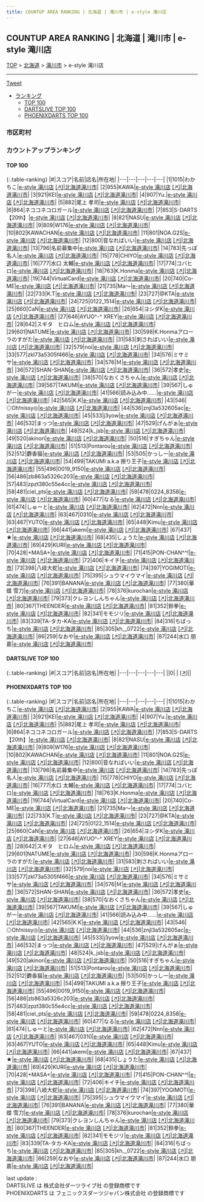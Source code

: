 ```yaml
---
title: COUNTUP AREA RANKING | 北海道 | 滝川市 | e-style 滝川店
---
```

## COUNTUP AREA RANKING | 北海道 | 滝川市 | e-style 滝川店

[TOP](/darts/rank/) > [北海道](/darts/rank/北海道/) > [滝川市](/darts/rank/北海道/滝川市/) > e-style 滝川店

___

<a href="https://twitter.com/share?ref_src=twsrc%5Etfw" data-text="COUNTUP AREA RANKING | 北海道滝川市e-style 滝川店" class="twitter-share-button" data-hashtags="DARTSLIVE,PHOENIXDARTS,darts,ダーツ" data-show-count="false">Tweet</a>

* [ランキング](#カウントアップランキング)
    * [TOP 100](#top-100)
    * [DARTSLIVE TOP 100](#dartslive-top-100)
    * [PHOENIXDARTS TOP 100](#phoenixdarts-top-100)

### 市区町村

<ul>

</ul>

### カウントアップランキング

#### TOP 100



{:.table-ranking}
|#|スコア|名前|店名|所在地|
|---|---|---|---|---|
|1|1015|<span class="rank-name-pd">わかちこ</span>|<a href="/darts/rank/shops/38543.html">e-style 滝川店</a> <a href="https://vs.phoenixdarts.com/jp/shop/shopDetailInfo/s_38543?s_seq=38543">[↗]</a>|<a href="/darts/rank/北海道/滝川市">北海道滝川市</a>|
|2|955|<span class="rank-name-pd">KAWA</span>|<a href="/darts/rank/shops/38543.html">e-style 滝川店</a> <a href="https://vs.phoenixdarts.com/jp/shop/shopDetailInfo/s_38543?s_seq=38543">[↗]</a>|<a href="/darts/rank/北海道/滝川市">北海道滝川市</a>|
|3|921|<span class="rank-name-pd">KEI</span>|<a href="/darts/rank/shops/38543.html">e-style 滝川店</a> <a href="https://vs.phoenixdarts.com/jp/shop/shopDetailInfo/s_38543?s_seq=38543">[↗]</a>|<a href="/darts/rank/北海道/滝川市">北海道滝川市</a>|
|4|907|<span class="rank-name-pd">Yu.</span>|<a href="/darts/rank/shops/38543.html">e-style 滝川店</a> <a href="https://vs.phoenixdarts.com/jp/shop/shopDetailInfo/s_38543?s_seq=38543">[↗]</a>|<a href="/darts/rank/北海道/滝川市">北海道滝川市</a>|
|5|882|<span class="rank-name-pd">尾上 孝司</span>|<a href="/darts/rank/shops/38543.html">e-style 滝川店</a> <a href="https://vs.phoenixdarts.com/jp/shop/shopDetailInfo/s_38543?s_seq=38543">[↗]</a>|<a href="/darts/rank/北海道/滝川市">北海道滝川市</a>|
|6|864|<span class="rank-name-pd">ネココネコロガール</span>|<a href="/darts/rank/shops/38543.html">e-style 滝川店</a> <a href="https://vs.phoenixdarts.com/jp/shop/shopDetailInfo/s_38543?s_seq=38543">[↗]</a>|<a href="/darts/rank/北海道/滝川市">北海道滝川市</a>|
|7|853|<span class="rank-name-pd">S-DARTS【20th】</span>|<a href="/darts/rank/shops/38543.html">e-style 滝川店</a> <a href="https://vs.phoenixdarts.com/jp/shop/shopDetailInfo/s_38543?s_seq=38543">[↗]</a>|<a href="/darts/rank/北海道/滝川市">北海道滝川市</a>|
|8|821|<span class="rank-name-pd">NASU</span>|<a href="/darts/rank/shops/38543.html">e-style 滝川店</a> <a href="https://vs.phoenixdarts.com/jp/shop/shopDetailInfo/s_38543?s_seq=38543">[↗]</a>|<a href="/darts/rank/北海道/滝川市">北海道滝川市</a>|
|9|809|<span class="rank-name-pd">W176</span>|<a href="/darts/rank/shops/38543.html">e-style 滝川店</a> <a href="https://vs.phoenixdarts.com/jp/shop/shopDetailInfo/s_38543?s_seq=38543">[↗]</a>|<a href="/darts/rank/北海道/滝川市">北海道滝川市</a>|
|10|802|<span class="rank-name-pd">KAWACHAN</span>|<a href="/darts/rank/shops/38543.html">e-style 滝川店</a> <a href="https://vs.phoenixdarts.com/jp/shop/shopDetailInfo/s_38543?s_seq=38543">[↗]</a>|<a href="/darts/rank/北海道/滝川市">北海道滝川市</a>|
|11|801|<span class="rank-name-pd">NOA.G2S</span>|<a href="/darts/rank/shops/38543.html">e-style 滝川店</a> <a href="https://vs.phoenixdarts.com/jp/shop/shopDetailInfo/s_38543?s_seq=38543">[↗]</a>|<a href="/darts/rank/北海道/滝川市">北海道滝川市</a>|
|12|800|<span class="rank-name-pd">音なればいい</span>|<a href="/darts/rank/shops/38543.html">e-style 滝川店</a> <a href="https://vs.phoenixdarts.com/jp/shop/shopDetailInfo/s_38543?s_seq=38543">[↗]</a>|<a href="/darts/rank/北海道/滝川市">北海道滝川市</a>|
|13|796|<span class="rank-name-pd">名前募集中</span>|<a href="/darts/rank/shops/38543.html">e-style 滝川店</a> <a href="https://vs.phoenixdarts.com/jp/shop/shopDetailInfo/s_38543?s_seq=38543">[↗]</a>|<a href="/darts/rank/北海道/滝川市">北海道滝川市</a>|
|14|783|<span class="rank-name-pd">先っぽ名人</span>|<a href="/darts/rank/shops/38543.html">e-style 滝川店</a> <a href="https://vs.phoenixdarts.com/jp/shop/shopDetailInfo/s_38543?s_seq=38543">[↗]</a>|<a href="/darts/rank/北海道/滝川市">北海道滝川市</a>|
|15|778|<span class="rank-name-pd">CHIYO</span>|<a href="/darts/rank/shops/38543.html">e-style 滝川店</a> <a href="https://vs.phoenixdarts.com/jp/shop/shopDetailInfo/s_38543?s_seq=38543">[↗]</a>|<a href="/darts/rank/北海道/滝川市">北海道滝川市</a>|
|16|777|<span class="rank-name-pd">水口 太輔</span>|<a href="/darts/rank/shops/38543.html">e-style 滝川店</a> <a href="https://vs.phoenixdarts.com/jp/shop/shopDetailInfo/s_38543?s_seq=38543">[↗]</a>|<a href="/darts/rank/北海道/滝川市">北海道滝川市</a>|
|17|774|<span class="rank-name-pd">コバヒロ</span>|<a href="/darts/rank/shops/38543.html">e-style 滝川店</a> <a href="https://vs.phoenixdarts.com/jp/shop/shopDetailInfo/s_38543?s_seq=38543">[↗]</a>|<a href="/darts/rank/北海道/滝川市">北海道滝川市</a>|
|18|763|<span class="rank-name-pd">K.Honma</span>|<a href="/darts/rank/shops/38543.html">e-style 滝川店</a> <a href="https://vs.phoenixdarts.com/jp/shop/shopDetailInfo/s_38543?s_seq=38543">[↗]</a>|<a href="/darts/rank/北海道/滝川市">北海道滝川市</a>|
|19|744|<span class="rank-name-pd">VirtualCard</span>|<a href="/darts/rank/shops/38543.html">e-style 滝川店</a> <a href="https://vs.phoenixdarts.com/jp/shop/shopDetailInfo/s_38543?s_seq=38543">[↗]</a>|<a href="/darts/rank/北海道/滝川市">北海道滝川市</a>|
|20|740|<span class="rank-name-pd">Co-ME</span>|<a href="/darts/rank/shops/38543.html">e-style 滝川店</a> <a href="https://vs.phoenixdarts.com/jp/shop/shopDetailInfo/s_38543?s_seq=38543">[↗]</a>|<a href="/darts/rank/北海道/滝川市">北海道滝川市</a>|
|21|735|<span class="rank-name-pd">Ma〜</span>|<a href="/darts/rank/shops/38543.html">e-style 滝川店</a> <a href="https://vs.phoenixdarts.com/jp/shop/shopDetailInfo/s_38543?s_seq=38543">[↗]</a>|<a href="/darts/rank/北海道/滝川市">北海道滝川市</a>|
|22|733|<span class="rank-name-pd">K.T</span>|<a href="/darts/rank/shops/38543.html">e-style 滝川店</a> <a href="https://vs.phoenixdarts.com/jp/shop/shopDetailInfo/s_38543?s_seq=38543">[↗]</a>|<a href="/darts/rank/北海道/滝川市">北海道滝川市</a>|
|23|727|<span class="rank-name-pd">@KTA</span>|<a href="/darts/rank/shops/38543.html">e-style 滝川店</a> <a href="https://vs.phoenixdarts.com/jp/shop/shopDetailInfo/s_38543?s_seq=38543">[↗]</a>|<a href="/darts/rank/北海道/滝川市">北海道滝川市</a>|
|24|725|<span class="rank-name-pd">0122_1514</span>|<a href="/darts/rank/shops/38543.html">e-style 滝川店</a> <a href="https://vs.phoenixdarts.com/jp/shop/shopDetailInfo/s_38543?s_seq=38543">[↗]</a>|<a href="/darts/rank/北海道/滝川市">北海道滝川市</a>|
|25|660|<span class="rank-name-pd">CaN</span>|<a href="/darts/rank/shops/38543.html">e-style 滝川店</a> <a href="https://vs.phoenixdarts.com/jp/shop/shopDetailInfo/s_38543?s_seq=38543">[↗]</a>|<a href="/darts/rank/北海道/滝川市">北海道滝川市</a>|
|26|654|<span class="rank-name-pd">ヨシダK</span>|<a href="/darts/rank/shops/38543.html">e-style 滝川店</a> <a href="https://vs.phoenixdarts.com/jp/shop/shopDetailInfo/s_38543?s_seq=38543">[↗]</a>|<a href="/darts/rank/北海道/滝川市">北海道滝川市</a>|
|27|646|<span class="rank-name-pd">AYUO^-^ XREY</span>|<a href="/darts/rank/shops/38543.html">e-style 滝川店</a> <a href="https://vs.phoenixdarts.com/jp/shop/shopDetailInfo/s_38543?s_seq=38543">[↗]</a>|<a href="/darts/rank/北海道/滝川市">北海道滝川市</a>|
|28|642|<span class="rank-name-pd">スギタ　ヒロム</span>|<a href="/darts/rank/shops/38543.html">e-style 滝川店</a> <a href="https://vs.phoenixdarts.com/jp/shop/shopDetailInfo/s_38543?s_seq=38543">[↗]</a>|<a href="/darts/rank/北海道/滝川市">北海道滝川市</a>|
|29|601|<span class="rank-name-pd">NATUME</span>|<a href="/darts/rank/shops/38543.html">e-style 滝川店</a> <a href="https://vs.phoenixdarts.com/jp/shop/shopDetailInfo/s_38543?s_seq=38543">[↗]</a>|<a href="/darts/rank/北海道/滝川市">北海道滝川市</a>|
|30|598|<span class="rank-name-pd">K.Honmaアローラのすがた</span>|<a href="/darts/rank/shops/38543.html">e-style 滝川店</a> <a href="https://vs.phoenixdarts.com/jp/shop/shopDetailInfo/s_38543?s_seq=38543">[↗]</a>|<a href="/darts/rank/北海道/滝川市">北海道滝川市</a>|
|31|583|<span class="rank-name-pd">刺さればいい</span>|<a href="/darts/rank/shops/38543.html">e-style 滝川店</a> <a href="https://vs.phoenixdarts.com/jp/shop/shopDetailInfo/s_38543?s_seq=38543">[↗]</a>|<a href="/darts/rank/北海道/滝川市">北海道滝川市</a>|
|32|579|<span class="rank-name-pd">noi</span>|<a href="/darts/rank/shops/38543.html">e-style 滝川店</a> <a href="https://vs.phoenixdarts.com/jp/shop/shopDetailInfo/s_38543?s_seq=38543">[↗]</a>|<a href="/darts/rank/北海道/滝川市">北海道滝川市</a>|
|33|577|<span class="rank-name-pd">zkl73a5305f466</span>|<a href="/darts/rank/shops/38543.html">e-style 滝川店</a> <a href="https://vs.phoenixdarts.com/jp/shop/shopDetailInfo/s_38543?s_seq=38543">[↗]</a>|<a href="/darts/rank/北海道/滝川市">北海道滝川市</a>|
|34|576|<span class="rank-name-pd">ミサミサ</span>|<a href="/darts/rank/shops/38543.html">e-style 滝川店</a> <a href="https://vs.phoenixdarts.com/jp/shop/shopDetailInfo/s_38543?s_seq=38543">[↗]</a>|<a href="/darts/rank/北海道/滝川市">北海道滝川市</a>|
|34|576|<span class="rank-name-pd">Ｍ</span>|<a href="/darts/rank/shops/38543.html">e-style 滝川店</a> <a href="https://vs.phoenixdarts.com/jp/shop/shopDetailInfo/s_38543?s_seq=38543">[↗]</a>|<a href="/darts/rank/北海道/滝川市">北海道滝川市</a>|
|36|572|<span class="rank-name-pd">SHAN-SHAN</span>|<a href="/darts/rank/shops/38543.html">e-style 滝川店</a> <a href="https://vs.phoenixdarts.com/jp/shop/shopDetailInfo/s_38543?s_seq=38543">[↗]</a>|<a href="/darts/rank/北海道/滝川市">北海道滝川市</a>|
|36|572|<span class="rank-name-pd">孝史</span>|<a href="/darts/rank/shops/38543.html">e-style 滝川店</a> <a href="https://vs.phoenixdarts.com/jp/shop/shopDetailInfo/s_38543?s_seq=38543">[↗]</a>|<a href="/darts/rank/北海道/滝川市">北海道滝川市</a>|
|38|570|<span class="rank-name-pd">なおくさちゃん</span>|<a href="/darts/rank/shops/38543.html">e-style 滝川店</a> <a href="https://vs.phoenixdarts.com/jp/shop/shopDetailInfo/s_38543?s_seq=38543">[↗]</a>|<a href="/darts/rank/北海道/滝川市">北海道滝川市</a>|
|39|567|<span class="rank-name-pd">TAKUMI</span>|<a href="/darts/rank/shops/38543.html">e-style 滝川店</a> <a href="https://vs.phoenixdarts.com/jp/shop/shopDetailInfo/s_38543?s_seq=38543">[↗]</a>|<a href="/darts/rank/北海道/滝川市">北海道滝川市</a>|
|39|567|<span class="rank-name-pd">しゅがー</span>|<a href="/darts/rank/shops/38543.html">e-style 滝川店</a> <a href="https://vs.phoenixdarts.com/jp/shop/shopDetailInfo/s_38543?s_seq=38543">[↗]</a>|<a href="/darts/rank/北海道/滝川市">北海道滝川市</a>|
|41|566|<span class="rank-name-pd">読み込み中……</span>|<a href="/darts/rank/shops/38543.html">e-style 滝川店</a> <a href="https://vs.phoenixdarts.com/jp/shop/shopDetailInfo/s_38543?s_seq=38543">[↗]</a>|<a href="/darts/rank/北海道/滝川市">北海道滝川市</a>|
|42|565|<span class="rank-name-pd">K.K</span>|<a href="/darts/rank/shops/38543.html">e-style 滝川店</a> <a href="https://vs.phoenixdarts.com/jp/shop/shopDetailInfo/s_38543?s_seq=38543">[↗]</a>|<a href="/darts/rank/北海道/滝川市">北海道滝川市</a>|
|43|546|<span class="rank-name-pd">◎Oh!nissy◎</span>|<a href="/darts/rank/shops/38543.html">e-style 滝川店</a> <a href="https://vs.phoenixdarts.com/jp/shop/shopDetailInfo/s_38543?s_seq=38543">[↗]</a>|<a href="/darts/rank/北海道/滝川市">北海道滝川市</a>|
|44|536|<span class="rank-name-pd">znjl3a532605ac</span>|<a href="/darts/rank/shops/38543.html">e-style 滝川店</a> <a href="https://vs.phoenixdarts.com/jp/shop/shopDetailInfo/s_38543?s_seq=38543">[↗]</a>|<a href="/darts/rank/北海道/滝川市">北海道滝川市</a>|
|45|533|<span class="rank-name-pd">j3yow</span>|<a href="/darts/rank/shops/38543.html">e-style 滝川店</a> <a href="https://vs.phoenixdarts.com/jp/shop/shopDetailInfo/s_38543?s_seq=38543">[↗]</a>|<a href="/darts/rank/北海道/滝川市">北海道滝川市</a>|
|46|532|<span class="rank-name-pd">まっつ</span>|<a href="/darts/rank/shops/38543.html">e-style 滝川店</a> <a href="https://vs.phoenixdarts.com/jp/shop/shopDetailInfo/s_38543?s_seq=38543">[↗]</a>|<a href="/darts/rank/北海道/滝川市">北海道滝川市</a>|
|47|529|<span class="rank-name-pd">げんがぁ</span>|<a href="/darts/rank/shops/38543.html">e-style 滝川店</a> <a href="https://vs.phoenixdarts.com/jp/shop/shopDetailInfo/s_38543?s_seq=38543">[↗]</a>|<a href="/darts/rank/北海道/滝川市">北海道滝川市</a>|
|48|524|<span class="rank-name-pd">k_jsb</span>|<a href="/darts/rank/shops/38543.html">e-style 滝川店</a> <a href="https://vs.phoenixdarts.com/jp/shop/shopDetailInfo/s_38543?s_seq=38543">[↗]</a>|<a href="/darts/rank/北海道/滝川市">北海道滝川市</a>|
|49|520|<span class="rank-name-pd">akinori</span>|<a href="/darts/rank/shops/38543.html">e-style 滝川店</a> <a href="https://vs.phoenixdarts.com/jp/shop/shopDetailInfo/s_38543?s_seq=38543">[↗]</a>|<a href="/darts/rank/北海道/滝川市">北海道滝川市</a>|
|50|516|<span class="rank-name-pd">すぎちゃん</span>|<a href="/darts/rank/shops/38543.html">e-style 滝川店</a> <a href="https://vs.phoenixdarts.com/jp/shop/shopDetailInfo/s_38543?s_seq=38543">[↗]</a>|<a href="/darts/rank/北海道/滝川市">北海道滝川市</a>|
|51|513|<span class="rank-name-pd">Pontarou</span>|<a href="/darts/rank/shops/38543.html">e-style 滝川店</a> <a href="https://vs.phoenixdarts.com/jp/shop/shopDetailInfo/s_38543?s_seq=38543">[↗]</a>|<a href="/darts/rank/北海道/滝川市">北海道滝川市</a>|
|52|512|<span class="rank-name-pd">麝香猫</span>|<a href="/darts/rank/shops/38543.html">e-style 滝川店</a> <a href="https://vs.phoenixdarts.com/jp/shop/shopDetailInfo/s_38543?s_seq=38543">[↗]</a>|<a href="/darts/rank/北海道/滝川市">北海道滝川市</a>|
|53|505|<span class="rank-name-pd">かっしー</span>|<a href="/darts/rank/shops/38543.html">e-style 滝川店</a> <a href="https://vs.phoenixdarts.com/jp/shop/shopDetailInfo/s_38543?s_seq=38543">[↗]</a>|<a href="/darts/rank/北海道/滝川市">北海道滝川市</a>|
|54|499|<span class="rank-name-pd">TAKUMI a.k.a 擦り王子</span>|<a href="/darts/rank/shops/38543.html">e-style 滝川店</a> <a href="https://vs.phoenixdarts.com/jp/shop/shopDetailInfo/s_38543?s_seq=38543">[↗]</a>|<a href="/darts/rank/北海道/滝川市">北海道滝川市</a>|
|55|496|<span class="rank-name-pd">0019_9150</span>|<a href="/darts/rank/shops/38543.html">e-style 滝川店</a> <a href="https://vs.phoenixdarts.com/jp/shop/shopDetailInfo/s_38543?s_seq=38543">[↗]</a>|<a href="/darts/rank/北海道/滝川市">北海道滝川市</a>|
|56|486|<span class="rank-name-pd">zb863a5326c203</span>|<a href="/darts/rank/shops/38543.html">e-style 滝川店</a> <a href="https://vs.phoenixdarts.com/jp/shop/shopDetailInfo/s_38543?s_seq=38543">[↗]</a>|<a href="/darts/rank/北海道/滝川市">北海道滝川市</a>|
|57|483|<span class="rank-name-pd">zpzt380c55e4cc</span>|<a href="/darts/rank/shops/38543.html">e-style 滝川店</a> <a href="https://vs.phoenixdarts.com/jp/shop/shopDetailInfo/s_38543?s_seq=38543">[↗]</a>|<a href="/darts/rank/北海道/滝川市">北海道滝川市</a>|
|58|481|<span class="rank-name-pd">ciel_pts</span>|<a href="/darts/rank/shops/38543.html">e-style 滝川店</a> <a href="https://vs.phoenixdarts.com/jp/shop/shopDetailInfo/s_38543?s_seq=38543">[↗]</a>|<a href="/darts/rank/北海道/滝川市">北海道滝川市</a>|
|59|478|<span class="rank-name-pd">0224_8358</span>|<a href="/darts/rank/shops/38543.html">e-style 滝川店</a> <a href="https://vs.phoenixdarts.com/jp/shop/shopDetailInfo/s_38543?s_seq=38543">[↗]</a>|<a href="/darts/rank/北海道/滝川市">北海道滝川市</a>|
|60|477|<span class="rank-name-pd">なる</span>|<a href="/darts/rank/shops/38543.html">e-style 滝川店</a> <a href="https://vs.phoenixdarts.com/jp/shop/shopDetailInfo/s_38543?s_seq=38543">[↗]</a>|<a href="/darts/rank/北海道/滝川市">北海道滝川市</a>|
|61|474|<span class="rank-name-pd">しゅーと</span>|<a href="/darts/rank/shops/38543.html">e-style 滝川店</a> <a href="https://vs.phoenixdarts.com/jp/shop/shopDetailInfo/s_38543?s_seq=38543">[↗]</a>|<a href="/darts/rank/北海道/滝川市">北海道滝川市</a>|
|62|472|<span class="rank-name-pd">Nnn</span>|<a href="/darts/rank/shops/38543.html">e-style 滝川店</a> <a href="https://vs.phoenixdarts.com/jp/shop/shopDetailInfo/s_38543?s_seq=38543">[↗]</a>|<a href="/darts/rank/北海道/滝川市">北海道滝川市</a>|
|63|467|<span class="rank-name-pd">0310</span>|<a href="/darts/rank/shops/38543.html">e-style 滝川店</a> <a href="https://vs.phoenixdarts.com/jp/shop/shopDetailInfo/s_38543?s_seq=38543">[↗]</a>|<a href="/darts/rank/北海道/滝川市">北海道滝川市</a>|
|63|467|<span class="rank-name-pd">YUTO</span>|<a href="/darts/rank/shops/38543.html">e-style 滝川店</a> <a href="https://vs.phoenixdarts.com/jp/shop/shopDetailInfo/s_38543?s_seq=38543">[↗]</a>|<a href="/darts/rank/北海道/滝川市">北海道滝川市</a>|
|65|448|<span class="rank-name-pd">Kimu</span>|<a href="/darts/rank/shops/38543.html">e-style 滝川店</a> <a href="https://vs.phoenixdarts.com/jp/shop/shopDetailInfo/s_38543?s_seq=38543">[↗]</a>|<a href="/darts/rank/北海道/滝川市">北海道滝川市</a>|
|66|441|<span class="rank-name-pd">akemi</span>|<a href="/darts/rank/shops/38543.html">e-style 滝川店</a> <a href="https://vs.phoenixdarts.com/jp/shop/shopDetailInfo/s_38543?s_seq=38543">[↗]</a>|<a href="/darts/rank/北海道/滝川市">北海道滝川市</a>|
|67|437|<span class="rank-name-pd">★</span>|<a href="/darts/rank/shops/38543.html">e-style 滝川店</a> <a href="https://vs.phoenixdarts.com/jp/shop/shopDetailInfo/s_38543?s_seq=38543">[↗]</a>|<a href="/darts/rank/北海道/滝川市">北海道滝川市</a>|
|68|435|<span class="rank-name-pd">しょうた</span>|<a href="/darts/rank/shops/38543.html">e-style 滝川店</a> <a href="https://vs.phoenixdarts.com/jp/shop/shopDetailInfo/s_38543?s_seq=38543">[↗]</a>|<a href="/darts/rank/北海道/滝川市">北海道滝川市</a>|
|69|429|<span class="rank-name-pd">KURI</span>|<a href="/darts/rank/shops/38543.html">e-style 滝川店</a> <a href="https://vs.phoenixdarts.com/jp/shop/shopDetailInfo/s_38543?s_seq=38543">[↗]</a>|<a href="/darts/rank/北海道/滝川市">北海道滝川市</a>|
|70|428|<span class="rank-name-pd">+MASA+</span>|<a href="/darts/rank/shops/38543.html">e-style 滝川店</a> <a href="https://vs.phoenixdarts.com/jp/shop/shopDetailInfo/s_38543?s_seq=38543">[↗]</a>|<a href="/darts/rank/北海道/滝川市">北海道滝川市</a>|
|71|415|<span class="rank-name-pd">PON-CHAN^^!</span>|<a href="/darts/rank/shops/38543.html">e-style 滝川店</a> <a href="https://vs.phoenixdarts.com/jp/shop/shopDetailInfo/s_38543?s_seq=38543">[↗]</a>|<a href="/darts/rank/北海道/滝川市">北海道滝川市</a>|
|72|406|<span class="rank-name-pd">キイチ</span>|<a href="/darts/rank/shops/38543.html">e-style 滝川店</a> <a href="https://vs.phoenixdarts.com/jp/shop/shopDetailInfo/s_38543?s_seq=38543">[↗]</a>|<a href="/darts/rank/北海道/滝川市">北海道滝川市</a>|
|73|398|<span class="rank-name-pd">八岐大蛇</span>|<a href="/darts/rank/shops/38543.html">e-style 滝川店</a> <a href="https://vs.phoenixdarts.com/jp/shop/shopDetailInfo/s_38543?s_seq=38543">[↗]</a>|<a href="/darts/rank/北海道/滝川市">北海道滝川市</a>|
|74|397|<span class="rank-name-pd">YOGIMOTI</span>|<a href="/darts/rank/shops/38543.html">e-style 滝川店</a> <a href="https://vs.phoenixdarts.com/jp/shop/shopDetailInfo/s_38543?s_seq=38543">[↗]</a>|<a href="/darts/rank/北海道/滝川市">北海道滝川市</a>|
|75|395|<span class="rank-name-pd">シュウマイウマイ</span>|<a href="/darts/rank/shops/38543.html">e-style 滝川店</a> <a href="https://vs.phoenixdarts.com/jp/shop/shopDetailInfo/s_38543?s_seq=38543">[↗]</a>|<a href="/darts/rank/北海道/滝川市">北海道滝川市</a>|
|76|391|<span class="rank-name-pd">BANANA</span>|<a href="/darts/rank/shops/38543.html">e-style 滝川店</a> <a href="https://vs.phoenixdarts.com/jp/shop/shopDetailInfo/s_38543?s_seq=38543">[↗]</a>|<a href="/darts/rank/北海道/滝川市">北海道滝川市</a>|
|77|380|<span class="rank-name-pd">華蝶 雪刀</span>|<a href="/darts/rank/shops/38543.html">e-style 滝川店</a> <a href="https://vs.phoenixdarts.com/jp/shop/shopDetailInfo/s_38543?s_seq=38543">[↗]</a>|<a href="/darts/rank/北海道/滝川市">北海道滝川市</a>|
|78|376|<span class="rank-name-pd">kurochan</span>|<a href="/darts/rank/shops/38543.html">e-style 滝川店</a> <a href="https://vs.phoenixdarts.com/jp/shop/shopDetailInfo/s_38543?s_seq=38543">[↗]</a>|<a href="/darts/rank/北海道/滝川市">北海道滝川市</a>|
|79|373|<span class="rank-name-pd">クレヨンしんちゃん</span>|<a href="/darts/rank/shops/38543.html">e-style 滝川店</a> <a href="https://vs.phoenixdarts.com/jp/shop/shopDetailInfo/s_38543?s_seq=38543">[↗]</a>|<a href="/darts/rank/北海道/滝川市">北海道滝川市</a>|
|80|367|<span class="rank-name-pd">THEENDER</span>|<a href="/darts/rank/shops/38543.html">e-style 滝川店</a> <a href="https://vs.phoenixdarts.com/jp/shop/shopDetailInfo/s_38543?s_seq=38543">[↗]</a>|<a href="/darts/rank/北海道/滝川市">北海道滝川市</a>|
|81|352|<span class="rank-name-pd">鈴拳</span>|<a href="/darts/rank/shops/38543.html">e-style 滝川店</a> <a href="https://vs.phoenixdarts.com/jp/shop/shopDetailInfo/s_38543?s_seq=38543">[↗]</a>|<a href="/darts/rank/北海道/滝川市">北海道滝川市</a>|
|82|341|<span class="rank-name-pd">モモジリ</span>|<a href="/darts/rank/shops/38543.html">e-style 滝川店</a> <a href="https://vs.phoenixdarts.com/jp/shop/shopDetailInfo/s_38543?s_seq=38543">[↗]</a>|<a href="/darts/rank/北海道/滝川市">北海道滝川市</a>|
|83|339|<span class="rank-name-pd">TA-タカ-KA</span>|<a href="/darts/rank/shops/38543.html">e-style 滝川店</a> <a href="https://vs.phoenixdarts.com/jp/shop/shopDetailInfo/s_38543?s_seq=38543">[↗]</a>|<a href="/darts/rank/北海道/滝川市">北海道滝川市</a>|
|84|316|<span class="rank-name-pd">ちばっち</span>|<a href="/darts/rank/shops/38543.html">e-style 滝川店</a> <a href="https://vs.phoenixdarts.com/jp/shop/shopDetailInfo/s_38543?s_seq=38543">[↗]</a>|<a href="/darts/rank/北海道/滝川市">北海道滝川市</a>|
|85|305|<span class="rank-name-pd">kh__0722</span>|<a href="/darts/rank/shops/38543.html">e-style 滝川店</a> <a href="https://vs.phoenixdarts.com/jp/shop/shopDetailInfo/s_38543?s_seq=38543">[↗]</a>|<a href="/darts/rank/北海道/滝川市">北海道滝川市</a>|
|86|259|<span class="rank-name-pd">なおや</span>|<a href="/darts/rank/shops/38543.html">e-style 滝川店</a> <a href="https://vs.phoenixdarts.com/jp/shop/shopDetailInfo/s_38543?s_seq=38543">[↗]</a>|<a href="/darts/rank/北海道/滝川市">北海道滝川市</a>|
|87|244|<span class="rank-name-pd">水口 朋嘉</span>|<a href="/darts/rank/shops/38543.html">e-style 滝川店</a> <a href="https://vs.phoenixdarts.com/jp/shop/shopDetailInfo/s_38543?s_seq=38543">[↗]</a>|<a href="/darts/rank/北海道/滝川市">北海道滝川市</a>|


#### DARTSLIVE TOP 100



{:.table-ranking}
|#|スコア|名前|店名|所在地|
|---|---|---|---|---|
||0|<span class="rank-name-dl"> </span>|<a href="/darts/rank/shops/.html"></a> <a href="">[↗]</a>|<a href="/darts/rank//"></a>|


#### PHOENIXDARTS TOP 100



{:.table-ranking}
|#|スコア|名前|店名|所在地|
|---|---|---|---|---|
|1|1015|<span class="rank-name-pd">わかちこ</span>|<a href="/darts/rank/shops/38543.html">e-style 滝川店</a> <a href="https://vs.phoenixdarts.com/jp/shop/shopDetailInfo/s_38543?s_seq=38543">[↗]</a>|<a href="/darts/rank/北海道/滝川市">北海道滝川市</a>|
|2|955|<span class="rank-name-pd">KAWA</span>|<a href="/darts/rank/shops/38543.html">e-style 滝川店</a> <a href="https://vs.phoenixdarts.com/jp/shop/shopDetailInfo/s_38543?s_seq=38543">[↗]</a>|<a href="/darts/rank/北海道/滝川市">北海道滝川市</a>|
|3|921|<span class="rank-name-pd">KEI</span>|<a href="/darts/rank/shops/38543.html">e-style 滝川店</a> <a href="https://vs.phoenixdarts.com/jp/shop/shopDetailInfo/s_38543?s_seq=38543">[↗]</a>|<a href="/darts/rank/北海道/滝川市">北海道滝川市</a>|
|4|907|<span class="rank-name-pd">Yu.</span>|<a href="/darts/rank/shops/38543.html">e-style 滝川店</a> <a href="https://vs.phoenixdarts.com/jp/shop/shopDetailInfo/s_38543?s_seq=38543">[↗]</a>|<a href="/darts/rank/北海道/滝川市">北海道滝川市</a>|
|5|882|<span class="rank-name-pd">尾上 孝司</span>|<a href="/darts/rank/shops/38543.html">e-style 滝川店</a> <a href="https://vs.phoenixdarts.com/jp/shop/shopDetailInfo/s_38543?s_seq=38543">[↗]</a>|<a href="/darts/rank/北海道/滝川市">北海道滝川市</a>|
|6|864|<span class="rank-name-pd">ネココネコロガール</span>|<a href="/darts/rank/shops/38543.html">e-style 滝川店</a> <a href="https://vs.phoenixdarts.com/jp/shop/shopDetailInfo/s_38543?s_seq=38543">[↗]</a>|<a href="/darts/rank/北海道/滝川市">北海道滝川市</a>|
|7|853|<span class="rank-name-pd">S-DARTS【20th】</span>|<a href="/darts/rank/shops/38543.html">e-style 滝川店</a> <a href="https://vs.phoenixdarts.com/jp/shop/shopDetailInfo/s_38543?s_seq=38543">[↗]</a>|<a href="/darts/rank/北海道/滝川市">北海道滝川市</a>|
|8|821|<span class="rank-name-pd">NASU</span>|<a href="/darts/rank/shops/38543.html">e-style 滝川店</a> <a href="https://vs.phoenixdarts.com/jp/shop/shopDetailInfo/s_38543?s_seq=38543">[↗]</a>|<a href="/darts/rank/北海道/滝川市">北海道滝川市</a>|
|9|809|<span class="rank-name-pd">W176</span>|<a href="/darts/rank/shops/38543.html">e-style 滝川店</a> <a href="https://vs.phoenixdarts.com/jp/shop/shopDetailInfo/s_38543?s_seq=38543">[↗]</a>|<a href="/darts/rank/北海道/滝川市">北海道滝川市</a>|
|10|802|<span class="rank-name-pd">KAWACHAN</span>|<a href="/darts/rank/shops/38543.html">e-style 滝川店</a> <a href="https://vs.phoenixdarts.com/jp/shop/shopDetailInfo/s_38543?s_seq=38543">[↗]</a>|<a href="/darts/rank/北海道/滝川市">北海道滝川市</a>|
|11|801|<span class="rank-name-pd">NOA.G2S</span>|<a href="/darts/rank/shops/38543.html">e-style 滝川店</a> <a href="https://vs.phoenixdarts.com/jp/shop/shopDetailInfo/s_38543?s_seq=38543">[↗]</a>|<a href="/darts/rank/北海道/滝川市">北海道滝川市</a>|
|12|800|<span class="rank-name-pd">音なればいい</span>|<a href="/darts/rank/shops/38543.html">e-style 滝川店</a> <a href="https://vs.phoenixdarts.com/jp/shop/shopDetailInfo/s_38543?s_seq=38543">[↗]</a>|<a href="/darts/rank/北海道/滝川市">北海道滝川市</a>|
|13|796|<span class="rank-name-pd">名前募集中</span>|<a href="/darts/rank/shops/38543.html">e-style 滝川店</a> <a href="https://vs.phoenixdarts.com/jp/shop/shopDetailInfo/s_38543?s_seq=38543">[↗]</a>|<a href="/darts/rank/北海道/滝川市">北海道滝川市</a>|
|14|783|<span class="rank-name-pd">先っぽ名人</span>|<a href="/darts/rank/shops/38543.html">e-style 滝川店</a> <a href="https://vs.phoenixdarts.com/jp/shop/shopDetailInfo/s_38543?s_seq=38543">[↗]</a>|<a href="/darts/rank/北海道/滝川市">北海道滝川市</a>|
|15|778|<span class="rank-name-pd">CHIYO</span>|<a href="/darts/rank/shops/38543.html">e-style 滝川店</a> <a href="https://vs.phoenixdarts.com/jp/shop/shopDetailInfo/s_38543?s_seq=38543">[↗]</a>|<a href="/darts/rank/北海道/滝川市">北海道滝川市</a>|
|16|777|<span class="rank-name-pd">水口 太輔</span>|<a href="/darts/rank/shops/38543.html">e-style 滝川店</a> <a href="https://vs.phoenixdarts.com/jp/shop/shopDetailInfo/s_38543?s_seq=38543">[↗]</a>|<a href="/darts/rank/北海道/滝川市">北海道滝川市</a>|
|17|774|<span class="rank-name-pd">コバヒロ</span>|<a href="/darts/rank/shops/38543.html">e-style 滝川店</a> <a href="https://vs.phoenixdarts.com/jp/shop/shopDetailInfo/s_38543?s_seq=38543">[↗]</a>|<a href="/darts/rank/北海道/滝川市">北海道滝川市</a>|
|18|763|<span class="rank-name-pd">K.Honma</span>|<a href="/darts/rank/shops/38543.html">e-style 滝川店</a> <a href="https://vs.phoenixdarts.com/jp/shop/shopDetailInfo/s_38543?s_seq=38543">[↗]</a>|<a href="/darts/rank/北海道/滝川市">北海道滝川市</a>|
|19|744|<span class="rank-name-pd">VirtualCard</span>|<a href="/darts/rank/shops/38543.html">e-style 滝川店</a> <a href="https://vs.phoenixdarts.com/jp/shop/shopDetailInfo/s_38543?s_seq=38543">[↗]</a>|<a href="/darts/rank/北海道/滝川市">北海道滝川市</a>|
|20|740|<span class="rank-name-pd">Co-ME</span>|<a href="/darts/rank/shops/38543.html">e-style 滝川店</a> <a href="https://vs.phoenixdarts.com/jp/shop/shopDetailInfo/s_38543?s_seq=38543">[↗]</a>|<a href="/darts/rank/北海道/滝川市">北海道滝川市</a>|
|21|735|<span class="rank-name-pd">Ma〜</span>|<a href="/darts/rank/shops/38543.html">e-style 滝川店</a> <a href="https://vs.phoenixdarts.com/jp/shop/shopDetailInfo/s_38543?s_seq=38543">[↗]</a>|<a href="/darts/rank/北海道/滝川市">北海道滝川市</a>|
|22|733|<span class="rank-name-pd">K.T</span>|<a href="/darts/rank/shops/38543.html">e-style 滝川店</a> <a href="https://vs.phoenixdarts.com/jp/shop/shopDetailInfo/s_38543?s_seq=38543">[↗]</a>|<a href="/darts/rank/北海道/滝川市">北海道滝川市</a>|
|23|727|<span class="rank-name-pd">@KTA</span>|<a href="/darts/rank/shops/38543.html">e-style 滝川店</a> <a href="https://vs.phoenixdarts.com/jp/shop/shopDetailInfo/s_38543?s_seq=38543">[↗]</a>|<a href="/darts/rank/北海道/滝川市">北海道滝川市</a>|
|24|725|<span class="rank-name-pd">0122_1514</span>|<a href="/darts/rank/shops/38543.html">e-style 滝川店</a> <a href="https://vs.phoenixdarts.com/jp/shop/shopDetailInfo/s_38543?s_seq=38543">[↗]</a>|<a href="/darts/rank/北海道/滝川市">北海道滝川市</a>|
|25|660|<span class="rank-name-pd">CaN</span>|<a href="/darts/rank/shops/38543.html">e-style 滝川店</a> <a href="https://vs.phoenixdarts.com/jp/shop/shopDetailInfo/s_38543?s_seq=38543">[↗]</a>|<a href="/darts/rank/北海道/滝川市">北海道滝川市</a>|
|26|654|<span class="rank-name-pd">ヨシダK</span>|<a href="/darts/rank/shops/38543.html">e-style 滝川店</a> <a href="https://vs.phoenixdarts.com/jp/shop/shopDetailInfo/s_38543?s_seq=38543">[↗]</a>|<a href="/darts/rank/北海道/滝川市">北海道滝川市</a>|
|27|646|<span class="rank-name-pd">AYUO^-^ XREY</span>|<a href="/darts/rank/shops/38543.html">e-style 滝川店</a> <a href="https://vs.phoenixdarts.com/jp/shop/shopDetailInfo/s_38543?s_seq=38543">[↗]</a>|<a href="/darts/rank/北海道/滝川市">北海道滝川市</a>|
|28|642|<span class="rank-name-pd">スギタ　ヒロム</span>|<a href="/darts/rank/shops/38543.html">e-style 滝川店</a> <a href="https://vs.phoenixdarts.com/jp/shop/shopDetailInfo/s_38543?s_seq=38543">[↗]</a>|<a href="/darts/rank/北海道/滝川市">北海道滝川市</a>|
|29|601|<span class="rank-name-pd">NATUME</span>|<a href="/darts/rank/shops/38543.html">e-style 滝川店</a> <a href="https://vs.phoenixdarts.com/jp/shop/shopDetailInfo/s_38543?s_seq=38543">[↗]</a>|<a href="/darts/rank/北海道/滝川市">北海道滝川市</a>|
|30|598|<span class="rank-name-pd">K.Honmaアローラのすがた</span>|<a href="/darts/rank/shops/38543.html">e-style 滝川店</a> <a href="https://vs.phoenixdarts.com/jp/shop/shopDetailInfo/s_38543?s_seq=38543">[↗]</a>|<a href="/darts/rank/北海道/滝川市">北海道滝川市</a>|
|31|583|<span class="rank-name-pd">刺さればいい</span>|<a href="/darts/rank/shops/38543.html">e-style 滝川店</a> <a href="https://vs.phoenixdarts.com/jp/shop/shopDetailInfo/s_38543?s_seq=38543">[↗]</a>|<a href="/darts/rank/北海道/滝川市">北海道滝川市</a>|
|32|579|<span class="rank-name-pd">noi</span>|<a href="/darts/rank/shops/38543.html">e-style 滝川店</a> <a href="https://vs.phoenixdarts.com/jp/shop/shopDetailInfo/s_38543?s_seq=38543">[↗]</a>|<a href="/darts/rank/北海道/滝川市">北海道滝川市</a>|
|33|577|<span class="rank-name-pd">zkl73a5305f466</span>|<a href="/darts/rank/shops/38543.html">e-style 滝川店</a> <a href="https://vs.phoenixdarts.com/jp/shop/shopDetailInfo/s_38543?s_seq=38543">[↗]</a>|<a href="/darts/rank/北海道/滝川市">北海道滝川市</a>|
|34|576|<span class="rank-name-pd">ミサミサ</span>|<a href="/darts/rank/shops/38543.html">e-style 滝川店</a> <a href="https://vs.phoenixdarts.com/jp/shop/shopDetailInfo/s_38543?s_seq=38543">[↗]</a>|<a href="/darts/rank/北海道/滝川市">北海道滝川市</a>|
|34|576|<span class="rank-name-pd">Ｍ</span>|<a href="/darts/rank/shops/38543.html">e-style 滝川店</a> <a href="https://vs.phoenixdarts.com/jp/shop/shopDetailInfo/s_38543?s_seq=38543">[↗]</a>|<a href="/darts/rank/北海道/滝川市">北海道滝川市</a>|
|36|572|<span class="rank-name-pd">SHAN-SHAN</span>|<a href="/darts/rank/shops/38543.html">e-style 滝川店</a> <a href="https://vs.phoenixdarts.com/jp/shop/shopDetailInfo/s_38543?s_seq=38543">[↗]</a>|<a href="/darts/rank/北海道/滝川市">北海道滝川市</a>|
|36|572|<span class="rank-name-pd">孝史</span>|<a href="/darts/rank/shops/38543.html">e-style 滝川店</a> <a href="https://vs.phoenixdarts.com/jp/shop/shopDetailInfo/s_38543?s_seq=38543">[↗]</a>|<a href="/darts/rank/北海道/滝川市">北海道滝川市</a>|
|38|570|<span class="rank-name-pd">なおくさちゃん</span>|<a href="/darts/rank/shops/38543.html">e-style 滝川店</a> <a href="https://vs.phoenixdarts.com/jp/shop/shopDetailInfo/s_38543?s_seq=38543">[↗]</a>|<a href="/darts/rank/北海道/滝川市">北海道滝川市</a>|
|39|567|<span class="rank-name-pd">TAKUMI</span>|<a href="/darts/rank/shops/38543.html">e-style 滝川店</a> <a href="https://vs.phoenixdarts.com/jp/shop/shopDetailInfo/s_38543?s_seq=38543">[↗]</a>|<a href="/darts/rank/北海道/滝川市">北海道滝川市</a>|
|39|567|<span class="rank-name-pd">しゅがー</span>|<a href="/darts/rank/shops/38543.html">e-style 滝川店</a> <a href="https://vs.phoenixdarts.com/jp/shop/shopDetailInfo/s_38543?s_seq=38543">[↗]</a>|<a href="/darts/rank/北海道/滝川市">北海道滝川市</a>|
|41|566|<span class="rank-name-pd">読み込み中……</span>|<a href="/darts/rank/shops/38543.html">e-style 滝川店</a> <a href="https://vs.phoenixdarts.com/jp/shop/shopDetailInfo/s_38543?s_seq=38543">[↗]</a>|<a href="/darts/rank/北海道/滝川市">北海道滝川市</a>|
|42|565|<span class="rank-name-pd">K.K</span>|<a href="/darts/rank/shops/38543.html">e-style 滝川店</a> <a href="https://vs.phoenixdarts.com/jp/shop/shopDetailInfo/s_38543?s_seq=38543">[↗]</a>|<a href="/darts/rank/北海道/滝川市">北海道滝川市</a>|
|43|546|<span class="rank-name-pd">◎Oh!nissy◎</span>|<a href="/darts/rank/shops/38543.html">e-style 滝川店</a> <a href="https://vs.phoenixdarts.com/jp/shop/shopDetailInfo/s_38543?s_seq=38543">[↗]</a>|<a href="/darts/rank/北海道/滝川市">北海道滝川市</a>|
|44|536|<span class="rank-name-pd">znjl3a532605ac</span>|<a href="/darts/rank/shops/38543.html">e-style 滝川店</a> <a href="https://vs.phoenixdarts.com/jp/shop/shopDetailInfo/s_38543?s_seq=38543">[↗]</a>|<a href="/darts/rank/北海道/滝川市">北海道滝川市</a>|
|45|533|<span class="rank-name-pd">j3yow</span>|<a href="/darts/rank/shops/38543.html">e-style 滝川店</a> <a href="https://vs.phoenixdarts.com/jp/shop/shopDetailInfo/s_38543?s_seq=38543">[↗]</a>|<a href="/darts/rank/北海道/滝川市">北海道滝川市</a>|
|46|532|<span class="rank-name-pd">まっつ</span>|<a href="/darts/rank/shops/38543.html">e-style 滝川店</a> <a href="https://vs.phoenixdarts.com/jp/shop/shopDetailInfo/s_38543?s_seq=38543">[↗]</a>|<a href="/darts/rank/北海道/滝川市">北海道滝川市</a>|
|47|529|<span class="rank-name-pd">げんがぁ</span>|<a href="/darts/rank/shops/38543.html">e-style 滝川店</a> <a href="https://vs.phoenixdarts.com/jp/shop/shopDetailInfo/s_38543?s_seq=38543">[↗]</a>|<a href="/darts/rank/北海道/滝川市">北海道滝川市</a>|
|48|524|<span class="rank-name-pd">k_jsb</span>|<a href="/darts/rank/shops/38543.html">e-style 滝川店</a> <a href="https://vs.phoenixdarts.com/jp/shop/shopDetailInfo/s_38543?s_seq=38543">[↗]</a>|<a href="/darts/rank/北海道/滝川市">北海道滝川市</a>|
|49|520|<span class="rank-name-pd">akinori</span>|<a href="/darts/rank/shops/38543.html">e-style 滝川店</a> <a href="https://vs.phoenixdarts.com/jp/shop/shopDetailInfo/s_38543?s_seq=38543">[↗]</a>|<a href="/darts/rank/北海道/滝川市">北海道滝川市</a>|
|50|516|<span class="rank-name-pd">すぎちゃん</span>|<a href="/darts/rank/shops/38543.html">e-style 滝川店</a> <a href="https://vs.phoenixdarts.com/jp/shop/shopDetailInfo/s_38543?s_seq=38543">[↗]</a>|<a href="/darts/rank/北海道/滝川市">北海道滝川市</a>|
|51|513|<span class="rank-name-pd">Pontarou</span>|<a href="/darts/rank/shops/38543.html">e-style 滝川店</a> <a href="https://vs.phoenixdarts.com/jp/shop/shopDetailInfo/s_38543?s_seq=38543">[↗]</a>|<a href="/darts/rank/北海道/滝川市">北海道滝川市</a>|
|52|512|<span class="rank-name-pd">麝香猫</span>|<a href="/darts/rank/shops/38543.html">e-style 滝川店</a> <a href="https://vs.phoenixdarts.com/jp/shop/shopDetailInfo/s_38543?s_seq=38543">[↗]</a>|<a href="/darts/rank/北海道/滝川市">北海道滝川市</a>|
|53|505|<span class="rank-name-pd">かっしー</span>|<a href="/darts/rank/shops/38543.html">e-style 滝川店</a> <a href="https://vs.phoenixdarts.com/jp/shop/shopDetailInfo/s_38543?s_seq=38543">[↗]</a>|<a href="/darts/rank/北海道/滝川市">北海道滝川市</a>|
|54|499|<span class="rank-name-pd">TAKUMI a.k.a 擦り王子</span>|<a href="/darts/rank/shops/38543.html">e-style 滝川店</a> <a href="https://vs.phoenixdarts.com/jp/shop/shopDetailInfo/s_38543?s_seq=38543">[↗]</a>|<a href="/darts/rank/北海道/滝川市">北海道滝川市</a>|
|55|496|<span class="rank-name-pd">0019_9150</span>|<a href="/darts/rank/shops/38543.html">e-style 滝川店</a> <a href="https://vs.phoenixdarts.com/jp/shop/shopDetailInfo/s_38543?s_seq=38543">[↗]</a>|<a href="/darts/rank/北海道/滝川市">北海道滝川市</a>|
|56|486|<span class="rank-name-pd">zb863a5326c203</span>|<a href="/darts/rank/shops/38543.html">e-style 滝川店</a> <a href="https://vs.phoenixdarts.com/jp/shop/shopDetailInfo/s_38543?s_seq=38543">[↗]</a>|<a href="/darts/rank/北海道/滝川市">北海道滝川市</a>|
|57|483|<span class="rank-name-pd">zpzt380c55e4cc</span>|<a href="/darts/rank/shops/38543.html">e-style 滝川店</a> <a href="https://vs.phoenixdarts.com/jp/shop/shopDetailInfo/s_38543?s_seq=38543">[↗]</a>|<a href="/darts/rank/北海道/滝川市">北海道滝川市</a>|
|58|481|<span class="rank-name-pd">ciel_pts</span>|<a href="/darts/rank/shops/38543.html">e-style 滝川店</a> <a href="https://vs.phoenixdarts.com/jp/shop/shopDetailInfo/s_38543?s_seq=38543">[↗]</a>|<a href="/darts/rank/北海道/滝川市">北海道滝川市</a>|
|59|478|<span class="rank-name-pd">0224_8358</span>|<a href="/darts/rank/shops/38543.html">e-style 滝川店</a> <a href="https://vs.phoenixdarts.com/jp/shop/shopDetailInfo/s_38543?s_seq=38543">[↗]</a>|<a href="/darts/rank/北海道/滝川市">北海道滝川市</a>|
|60|477|<span class="rank-name-pd">なる</span>|<a href="/darts/rank/shops/38543.html">e-style 滝川店</a> <a href="https://vs.phoenixdarts.com/jp/shop/shopDetailInfo/s_38543?s_seq=38543">[↗]</a>|<a href="/darts/rank/北海道/滝川市">北海道滝川市</a>|
|61|474|<span class="rank-name-pd">しゅーと</span>|<a href="/darts/rank/shops/38543.html">e-style 滝川店</a> <a href="https://vs.phoenixdarts.com/jp/shop/shopDetailInfo/s_38543?s_seq=38543">[↗]</a>|<a href="/darts/rank/北海道/滝川市">北海道滝川市</a>|
|62|472|<span class="rank-name-pd">Nnn</span>|<a href="/darts/rank/shops/38543.html">e-style 滝川店</a> <a href="https://vs.phoenixdarts.com/jp/shop/shopDetailInfo/s_38543?s_seq=38543">[↗]</a>|<a href="/darts/rank/北海道/滝川市">北海道滝川市</a>|
|63|467|<span class="rank-name-pd">0310</span>|<a href="/darts/rank/shops/38543.html">e-style 滝川店</a> <a href="https://vs.phoenixdarts.com/jp/shop/shopDetailInfo/s_38543?s_seq=38543">[↗]</a>|<a href="/darts/rank/北海道/滝川市">北海道滝川市</a>|
|63|467|<span class="rank-name-pd">YUTO</span>|<a href="/darts/rank/shops/38543.html">e-style 滝川店</a> <a href="https://vs.phoenixdarts.com/jp/shop/shopDetailInfo/s_38543?s_seq=38543">[↗]</a>|<a href="/darts/rank/北海道/滝川市">北海道滝川市</a>|
|65|448|<span class="rank-name-pd">Kimu</span>|<a href="/darts/rank/shops/38543.html">e-style 滝川店</a> <a href="https://vs.phoenixdarts.com/jp/shop/shopDetailInfo/s_38543?s_seq=38543">[↗]</a>|<a href="/darts/rank/北海道/滝川市">北海道滝川市</a>|
|66|441|<span class="rank-name-pd">akemi</span>|<a href="/darts/rank/shops/38543.html">e-style 滝川店</a> <a href="https://vs.phoenixdarts.com/jp/shop/shopDetailInfo/s_38543?s_seq=38543">[↗]</a>|<a href="/darts/rank/北海道/滝川市">北海道滝川市</a>|
|67|437|<span class="rank-name-pd">★</span>|<a href="/darts/rank/shops/38543.html">e-style 滝川店</a> <a href="https://vs.phoenixdarts.com/jp/shop/shopDetailInfo/s_38543?s_seq=38543">[↗]</a>|<a href="/darts/rank/北海道/滝川市">北海道滝川市</a>|
|68|435|<span class="rank-name-pd">しょうた</span>|<a href="/darts/rank/shops/38543.html">e-style 滝川店</a> <a href="https://vs.phoenixdarts.com/jp/shop/shopDetailInfo/s_38543?s_seq=38543">[↗]</a>|<a href="/darts/rank/北海道/滝川市">北海道滝川市</a>|
|69|429|<span class="rank-name-pd">KURI</span>|<a href="/darts/rank/shops/38543.html">e-style 滝川店</a> <a href="https://vs.phoenixdarts.com/jp/shop/shopDetailInfo/s_38543?s_seq=38543">[↗]</a>|<a href="/darts/rank/北海道/滝川市">北海道滝川市</a>|
|70|428|<span class="rank-name-pd">+MASA+</span>|<a href="/darts/rank/shops/38543.html">e-style 滝川店</a> <a href="https://vs.phoenixdarts.com/jp/shop/shopDetailInfo/s_38543?s_seq=38543">[↗]</a>|<a href="/darts/rank/北海道/滝川市">北海道滝川市</a>|
|71|415|<span class="rank-name-pd">PON-CHAN^^!</span>|<a href="/darts/rank/shops/38543.html">e-style 滝川店</a> <a href="https://vs.phoenixdarts.com/jp/shop/shopDetailInfo/s_38543?s_seq=38543">[↗]</a>|<a href="/darts/rank/北海道/滝川市">北海道滝川市</a>|
|72|406|<span class="rank-name-pd">キイチ</span>|<a href="/darts/rank/shops/38543.html">e-style 滝川店</a> <a href="https://vs.phoenixdarts.com/jp/shop/shopDetailInfo/s_38543?s_seq=38543">[↗]</a>|<a href="/darts/rank/北海道/滝川市">北海道滝川市</a>|
|73|398|<span class="rank-name-pd">八岐大蛇</span>|<a href="/darts/rank/shops/38543.html">e-style 滝川店</a> <a href="https://vs.phoenixdarts.com/jp/shop/shopDetailInfo/s_38543?s_seq=38543">[↗]</a>|<a href="/darts/rank/北海道/滝川市">北海道滝川市</a>|
|74|397|<span class="rank-name-pd">YOGIMOTI</span>|<a href="/darts/rank/shops/38543.html">e-style 滝川店</a> <a href="https://vs.phoenixdarts.com/jp/shop/shopDetailInfo/s_38543?s_seq=38543">[↗]</a>|<a href="/darts/rank/北海道/滝川市">北海道滝川市</a>|
|75|395|<span class="rank-name-pd">シュウマイウマイ</span>|<a href="/darts/rank/shops/38543.html">e-style 滝川店</a> <a href="https://vs.phoenixdarts.com/jp/shop/shopDetailInfo/s_38543?s_seq=38543">[↗]</a>|<a href="/darts/rank/北海道/滝川市">北海道滝川市</a>|
|76|391|<span class="rank-name-pd">BANANA</span>|<a href="/darts/rank/shops/38543.html">e-style 滝川店</a> <a href="https://vs.phoenixdarts.com/jp/shop/shopDetailInfo/s_38543?s_seq=38543">[↗]</a>|<a href="/darts/rank/北海道/滝川市">北海道滝川市</a>|
|77|380|<span class="rank-name-pd">華蝶 雪刀</span>|<a href="/darts/rank/shops/38543.html">e-style 滝川店</a> <a href="https://vs.phoenixdarts.com/jp/shop/shopDetailInfo/s_38543?s_seq=38543">[↗]</a>|<a href="/darts/rank/北海道/滝川市">北海道滝川市</a>|
|78|376|<span class="rank-name-pd">kurochan</span>|<a href="/darts/rank/shops/38543.html">e-style 滝川店</a> <a href="https://vs.phoenixdarts.com/jp/shop/shopDetailInfo/s_38543?s_seq=38543">[↗]</a>|<a href="/darts/rank/北海道/滝川市">北海道滝川市</a>|
|79|373|<span class="rank-name-pd">クレヨンしんちゃん</span>|<a href="/darts/rank/shops/38543.html">e-style 滝川店</a> <a href="https://vs.phoenixdarts.com/jp/shop/shopDetailInfo/s_38543?s_seq=38543">[↗]</a>|<a href="/darts/rank/北海道/滝川市">北海道滝川市</a>|
|80|367|<span class="rank-name-pd">THEENDER</span>|<a href="/darts/rank/shops/38543.html">e-style 滝川店</a> <a href="https://vs.phoenixdarts.com/jp/shop/shopDetailInfo/s_38543?s_seq=38543">[↗]</a>|<a href="/darts/rank/北海道/滝川市">北海道滝川市</a>|
|81|352|<span class="rank-name-pd">鈴拳</span>|<a href="/darts/rank/shops/38543.html">e-style 滝川店</a> <a href="https://vs.phoenixdarts.com/jp/shop/shopDetailInfo/s_38543?s_seq=38543">[↗]</a>|<a href="/darts/rank/北海道/滝川市">北海道滝川市</a>|
|82|341|<span class="rank-name-pd">モモジリ</span>|<a href="/darts/rank/shops/38543.html">e-style 滝川店</a> <a href="https://vs.phoenixdarts.com/jp/shop/shopDetailInfo/s_38543?s_seq=38543">[↗]</a>|<a href="/darts/rank/北海道/滝川市">北海道滝川市</a>|
|83|339|<span class="rank-name-pd">TA-タカ-KA</span>|<a href="/darts/rank/shops/38543.html">e-style 滝川店</a> <a href="https://vs.phoenixdarts.com/jp/shop/shopDetailInfo/s_38543?s_seq=38543">[↗]</a>|<a href="/darts/rank/北海道/滝川市">北海道滝川市</a>|
|84|316|<span class="rank-name-pd">ちばっち</span>|<a href="/darts/rank/shops/38543.html">e-style 滝川店</a> <a href="https://vs.phoenixdarts.com/jp/shop/shopDetailInfo/s_38543?s_seq=38543">[↗]</a>|<a href="/darts/rank/北海道/滝川市">北海道滝川市</a>|
|85|305|<span class="rank-name-pd">kh__0722</span>|<a href="/darts/rank/shops/38543.html">e-style 滝川店</a> <a href="https://vs.phoenixdarts.com/jp/shop/shopDetailInfo/s_38543?s_seq=38543">[↗]</a>|<a href="/darts/rank/北海道/滝川市">北海道滝川市</a>|
|86|259|<span class="rank-name-pd">なおや</span>|<a href="/darts/rank/shops/38543.html">e-style 滝川店</a> <a href="https://vs.phoenixdarts.com/jp/shop/shopDetailInfo/s_38543?s_seq=38543">[↗]</a>|<a href="/darts/rank/北海道/滝川市">北海道滝川市</a>|
|87|244|<span class="rank-name-pd">水口 朋嘉</span>|<a href="/darts/rank/shops/38543.html">e-style 滝川店</a> <a href="https://vs.phoenixdarts.com/jp/shop/shopDetailInfo/s_38543?s_seq=38543">[↗]</a>|<a href="/darts/rank/北海道/滝川市">北海道滝川市</a>|


<div class="footer border-top border-gray-light mt-5 pt-3 text-right text-gray">
    last update : <span style="font-weight: italic" id="foot_last_modified"></span><br />
    DARTSLIVE は 株式会社ダーツライブ社 の登録商標です<br />
    PHOENIXDARTS は フェニックスダーツジャパン株式会社 の登録商標です<br />
</div>

<script src="https://cdnjs.cloudflare.com/ajax/libs/jquery.tablesorter/2.31.3/js/jquery.tablesorter.min.js" integrity="sha512-qzgd5cYSZcosqpzpn7zF2ZId8f/8CHmFKZ8j7mU4OUXTNRd5g+ZHBPsgKEwoqxCtdQvExE5LprwwPAgoicguNg==" crossorigin="anonymous" referrerpolicy="no-referrer"></script>
<link rel="stylesheet" href="https://cdnjs.cloudflare.com/ajax/libs/jquery.tablesorter/2.31.3/css/theme.default.min.css" integrity="sha512-wghhOJkjQX0Lh3NSWvNKeZ0ZpNn+SPVXX1Qyc9OCaogADktxrBiBdKGDoqVUOyhStvMBmJQ8ZdMHiR3wuEq8+w==" crossorigin="anonymous" referrerpolicy="no-referrer" />
<script>
$(function() {
    $(".table-ranking").tablesorter({sortList:[[0, 0]]});
    $("#foot_last_modified").text(formatDate(new Date(document.lastModified), 'yyyy-MM-dd HH:mm:ss'));
});
</script>

<script async src="https://platform.twitter.com/widgets.js" charset="utf-8"></script>